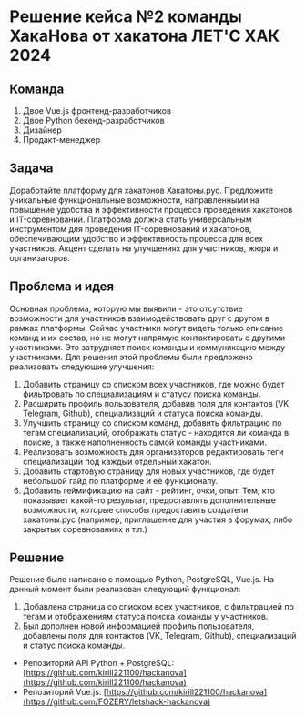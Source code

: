 # Решение кейса №2 команды ХакаНова от хакатона ЛЕТ'С ХАК 2024

## Команда
1. Двое Vue.js фронтенд-разработчиков
2. Двое Python бекенд-разработчиков
3. Дизайнер
4. Продакт-менеджер

## Задача
Доработайте платформу для хакатонов Хакатоны.рус. Предложите уникальные функциональные возможности, направленными на повышение удобства и эффективности процесса проведения хакатонов и IT-соревнований. Платформа должна стать универсальным инструментом для проведения IT-соревнований и хакатонов, обеспечивающим удобство и эффективность процесса для всех участников. Акцент сделать на улучшениях для участников, жюри и организаторов.

## Проблема и идея
Основная проблема, которую мы выявили - это отсутствие возможности для участников взаимодействовать друг с другом в рамках платформы. Сейчас участники могут видеть только описание команд и их состав, но не могут напрямую контактировать с другими участниками. Это затрудняет поиск команды и коммуникацию между участниками.
Для решения этой проблемы были предложено реализовать следующие улучшения:

1. Добавить страницу со списком всех участников, где можно будет фильтровать по специализациям и статусу поиска команды.
2. Расширить профиль пользователя, добавив поля для контактов (VK, Telegram, Github), специализаций и статуса поиска команды.
3. Улучшить страницу со списком команд, добавить фильтрацию по тегам специализаций, отображать статус - находится ли команда в поиске, а также наполненность самой команды участниками.
4. Реализовать возможность для организаторов редактировать теги специализаций под каждый отдельный хакатон.
5. Добавить стартовую страницу для новых участников, где будет небольшой гайд по платформе и её функционалу.
6. Добавить геймификацию на сайт - рейтинг, очки, опыт. Тем, кто показывает какой-то результат, предоставлять дополнительные возможности, которые способы предоставить создатели хакатоны.рус (например, приглашение для участия в форумах, либо закрытых соревнованиях и т.п.)

## Решение
Решение было написано с помощью Python, PostgreSQL, Vue.js.
На данный момент были реализован следующий функционал:
1. Добавлена страница со списком всех участников, с фильтрацией по тегам и отображениям статуса поиска команды у участников.
2. Был дополнен новой информацией профиль пользователя, добавлены поля для контактов (VK, Telegram, Github), специализаций и статус поиска команды.

- Репозиторий API Python + PostgreSQL: [https://github.com/kirill221100/hackanova](https://github.com/kirill221100/hackanova)
- Репозиторий Vue.js: [https://github.com/kirill221100/hackanova](https://github.com/FOZERY/letshack-hackanova)
